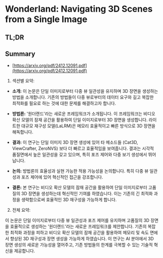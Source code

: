 # Wonderland: Navigating 3D Scenes from a Single Image
## TL;DR
## Summary
- [https://arxiv.org/pdf/2412.12091.pdf](https://arxiv.org/pdf/2412.12091.pdf)

1. 섹션별 요약:

- **소개:** 이 논문은 단일 이미지로부터 다중 뷰 일관성을 유지하며 3D 장면을 생성하는 방법을 소개합니다. 기존의 방법들이 다중 뷰로부터의 데이터 요구와 길고 복잡한 최적화를 필요로 하는 것에 대한 문제를 해결하고자 합니다.

- **방법론:** '원더랜드'라는 새로운 프레임워크가 소개됩니다. 이 프레임워크는 비디오 확산 모델의 잠재 공간을 활용하여 단일 이미지로부터 3D 장면을 생성합니다. 라이트한 대규모 재구성 모델(LaLRM)은 메모리 효율적이고 빠른 방식으로 3D 장면을 해독합니다.

- **결과:** 이 연구는 단일 이미지 3D 장면 생성에 있어 타 메소드들 (Cat3D, ViewCrafter, ZeroNVS) 보다 더 빠르고 효율적임을 보여줍니다. 결과는 시각적 품질면에서 높은 일관성을 갖고 있으며, 특히 포즈 제어와 다중 보기 생성에서 뛰어납니다.

- **논의:** 방법론의 효율성과 실현 가능한 적용 가능성을 논의합니다. 특히 다중 뷰 일관성과 포즈 제어에 있어 혁신적인 접근을 강조합니다.

- **결론:** 본 연구는 비디오 확산 모델의 잠재 공간을 활용하여 단일 이미지로부터 고품질의 3D 장면을 생성하는데 혁신적인 기여를 하였습니다. 이는 기존의 긴 최적화 과정을 생략함으로써 효율적인 3D 재구성을 가능하게 합니다.

2. 전체 요약:

이 논문은 단일 이미지로부터 다중 뷰 일관성과 포즈 제어를 유지하며 고품질의 3D 장면을 효율적으로 생성하는 '원더랜드'라는 새로운 프레임워크를 제안합니다. 기존의 복잡한 최적화 과정을 피하고 비디오 확산 모델의 잠재 공간을 활용하여 메모리 및 속도 면에서 향상된 3D 재구성과 장면 생성을 가능하게 하였습니다. 이 연구는 AI 분야에서 3D 장면 생성의 새로운 가능성을 열어주고, 기존 방법들의 한계를 극복할 수 있는 기술적 혁신을 제공합니다.